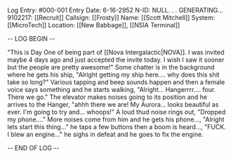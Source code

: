 Log Entry: #000-001
Entry Date: 6-16-2952
N-ID: NULL. . . GENERATING... 9102217: [[Recruit]]
Callsign: [[Frosty]]
Name: [[Scott Mitchell]]
System: [[MicroTech]]
Location: [[New Babbage]], [[NSIA Terminal]]

  

-- LOG BEGIN --  

"This is Day One of being part of [[Nova Intergalactic|NOVA]]. I was invited maybe 4 days ago and just accepted the invite today. I wish I saw it sooner but the people are pretty awesome!" Some chatter is in the background where he gets his ship, "Alright getting my ship here.... why does this shit take so long?" Various tapping and beep sounds happen and then a female voice says something and he starts walking, "Alright... Hangerrrr.... four. There we go." The elevator makes noises going to its position and he arrives to the Hanger, "ahhh there we are! My Aurora... looks beautiful as ever. I'm going to try and... whoops!" A loud thud noise rings out, "Dropped my phone...." More noises come from him and he gets his phone..., "Alright lets start this thing..." he taps a few buttons then a boom is heard..., "FUCK. I blew an engine..." he sighs in defeat and he goes to fix the engine.  

-- END OF LOG --